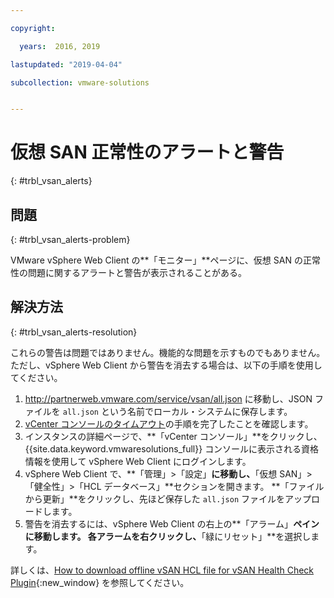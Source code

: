 ```yaml
---

copyright:

  years:  2016, 2019

lastupdated: "2019-04-04"

subcollection: vmware-solutions


---
```


# 仮想 SAN 正常性のアラートと警告
{: #trbl_vsan_alerts}

## 問題
{: #trbl_vsan_alerts-problem}

VMware vSphere Web Client の**「モニター」**ページに、仮想 SAN の正常性の問題に関するアラートと警告が表示されることがある。

## 解決方法
{: #trbl_vsan_alerts-resolution}

これらの警告は問題ではありません。機能的な問題を示すものでもありません。 ただし、vSphere Web Client から警告を消去する場合は、以下の手順を使用してください。

1. http://partnerweb.vmware.com/service/vsan/all.json に移動し、JSON ファイルを `all.json` という名前でローカル・システムに保存します。
2. [vCenter コンソールのタイムアウト](/docs/services/vmwaresolutions/vmonic?topic=vmware-solutions-trbl_timeout_vc_console)の手順を完了したことを確認します。
3. インスタンスの詳細ページで、**「vCenter コンソール」**をクリックし、{{site.data.keyword.vmwaresolutions_full}} コンソールに表示される資格情報を使用して vSphere Web Client にログインします。
4. vSphere Web Client で、**「管理」>「設定」**に移動し、**「仮想 SAN」>「健全性」>「HCL データベース」**セクションを開きます。 **「ファイルから更新」**をクリックし、先ほど保存した `all.json` ファイルをアップロードします。
5. 警告を消去するには、vSphere Web Client の右上の**「アラーム」**ペインに移動します。 各アラームを右クリックし、**「緑にリセット」**を選択します。

詳しくは、[How to download offline vSAN HCL file for vSAN Health Check Plugin](https://www.virtuallyghetto.com/2015/05/how-to-download-offline-vsan-hcl-file-for-vsan-health-check-plugin.html){:new_window} を参照してください。

